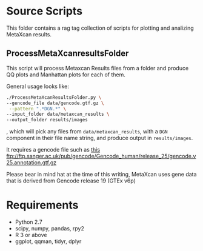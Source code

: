 # Source Scripts

This folder contains a rag tag collection of scripts for plotting and analizing MetaXcan results.

## ProcessMetaXcanresultsFolder

This script will process Metaxcan Results files from a folder and produce QQ plots and Manhattan plots for each of them.

General usage looks like:

```bash
./ProcessMetaXcanResultsFolder.py \
--gencode_file data/gencode.gtf.gz \
 --pattern ".*DGN.*" \
--input_folder data/metaxcan_results \
--output_folder results/images
```

, which will pick any files from `data/metaxcan_results`,
with a `DGN` component in their file name string,
and produce output in `results/images`.

It requires a gencode file such as [this](ftp://ftp.sanger.ac.uk/pub/gencode/Gencode_human/release_25/gencode.v25.annotation.gtf.gz) ftp://ftp.sanger.ac.uk/pub/gencode/Gencode_human/release_25/gencode.v25.annotation.gtf.gz

Please bear in mind hat at the time of this writing, MetaXcan uses gene data that is derived from Gencode release 19
(GTEx v6p)


# Requirements

- Python 2.7
- scipy, numpy, pandas, rpy2
- R 3 or above
- ggplot, qqman, tidyr, dplyr
